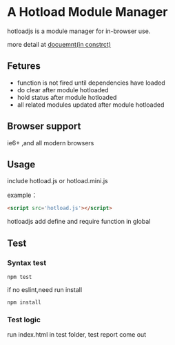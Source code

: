 # A Hotload Module Manager 

hotloadjs is a module manager for in-browser use.

more detail at
[docuemnt(in constrct)]()

## Fetures

- function is not fired until dependencies have loaded
- do clear after module hotloaded
- hold status after module hotloaded
- all related modules updated after module hotloaded


## Browser support

ie6+ ,and all modern browsers

## Usage

include hotload.js or hotload.mini.js

example：
``` html
<script src='hotload.js'></script>
```
hotloadjs add define and require function in global

## Test

### Syntax test
``` shell
npm test
```

if no eslint,need run install 

``` shell
npm install
```
### Test logic

run index.html in test folder, test report come out
